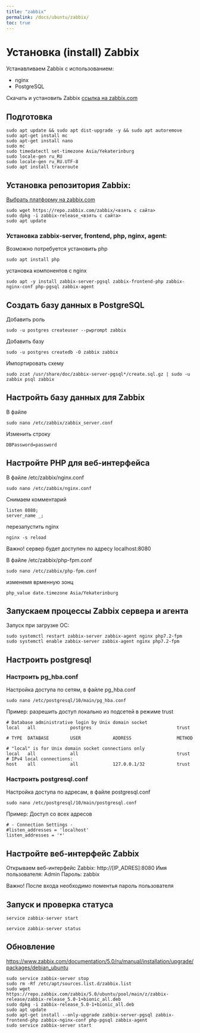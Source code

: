 ```yaml
---
title: "zabbix"
permalink: /docs/ubuntu/zabbix/
toc: true
---
```


# Установка (install) Zabbix

Устанавливаем Zabbix с использованием:
- nginx
- PostgreSQL

Скачать и установить Zabbix [ссылка на zabbix.com](https://www.zabbix.com/ru/download?zabbix=5.4&os_distribution=ubuntu&os_version=20.04_focal&db=postgresql&ws=nginx)

## Подготовка

```
sudo apt update && sudo apt dist-upgrade -y && sudo apt autoremove
sudo apt-get install mc
sudo apt-get install nano
sudo mc
sudo timedatectl set-timezone Asia/Yekaterinburg
sudo locale-gen ru_RU
sudo locale-gen ru_RU.UTF-8
sudo apt install traceroute
```

## Установка репозитория Zabbix:

[Выбрать платформу на zabbix.com](https://www.zabbix.com/ru/download)

```
sudo wget https://repo.zabbix.com/zabbix/<взять с сайта>
sudo dpkg -i zabbix-release_<взять с сайта>
sudo apt update
```

### Установка zabbix-server, frontend, php, nginx, agent:

Возможно потребуется установить php
```
sudo apt install php
```

установка компонентов с nginx
```
sudo apt -y install zabbix-server-pgsql zabbix-frontend-php zabbix-nginx-conf php-pgsql zabbix-agent
```

## Создать базу данных в PostgreSQL

Добавить роль
```
sudo -u postgres createuser --pwprompt zabbix
```

Добавить базу
```
sudo -u postgres createdb -O zabbix zabbix
```

Импортировать схему
```
sudo zcat /usr/share/doc/zabbix-server-pgsql*/create.sql.gz | sudo -u zabbix psql zabbix
```

## Настройть базу данных для Zabbix

В файле
```
sudo nano /etc/zabbix/zabbix_server.conf
```

Изменить строку
```
DBPassword=password
```

## Настройте PHP для веб-интерфейса

В файле /etc/zabbix/nginx.conf
```
sudo nano /etc/zabbix/nginx.conf
```

Снимаем комментарий
```
listen 8080;
server_name _;
```

перезапустить nginx
```
nginx -s reload
```

Важно! сервер будет доступен по адресу localhost:8080

В файле /etc/zabbix/php-fpm.conf

```
sudo nano /etc/zabbix/php-fpm.conf
```

изменемя врменную зонц

```
php_value date.timezone Asia/Yekaterinburg
```

## Запускаем процессы Zabbix сервера и агента

Запуск при загрузке ОС:
```
sudo systemctl restart zabbix-server zabbix-agent nginx php7.2-fpm
sudo systemctl enable zabbix-server zabbix-agent nginx php7.2-fpm
```

## Настроить postgresql

### Настроить pg_hba.conf

Настройка доступа по сетям, в файле pg_hba.conf
```
sudo nano /etc/postgresql/10/main/pg_hba.conf
```

Пример: разрешить доступ локально из подсетей в режиме trust
```
# Database administrative login by Unix domain socket
local   all             postgres                                trust

# TYPE  DATABASE        USER            ADDRESS                 METHOD

# "local" is for Unix domain socket connections only
local   all             all                                     trust
# IPv4 local connections:
host    all             all             127.0.0.1/32            trust
```

### Настроить postgresql.conf

Настройка доступа по адресам, в файле postgresql.conf
```
sudo nano /etc/postgresql/10/main/postgresql.conf
```

Пример: Доступ со всех адресов
```
# - Connection Settings -
#listen_addresses = 'localhost'
listen_addresses = '*'
```

## Настройте веб-интерфейс Zabbix

Открываем веб-интерфейс Zabbix: http://[IP_ADRES]:8080
Имя пользователя: Admin
Пароль: zabbix

Важно! После входа необходимо поментья пароль пользователя

## Запуск и проверка статуса

```
service zabbix-server start
```

```
service zabbix-server status
```

## Обновление

https://www.zabbix.com/documentation/5.0/ru/manual/installation/upgrade/packages/debian_ubuntu

```
sudo service zabbix-server stop
sudo rm -Rf /etc/apt/sources.list.d/zabbix.list
sudo wget https://repo.zabbix.com/zabbix/5.0/ubuntu/pool/main/z/zabbix-release/zabbix-release_5.0-1+bionic_all.deb
sudo dpkg -i zabbix-release_5.0-1+bionic_all.deb
sudo apt update
sudo apt-get install --only-upgrade zabbix-server-pgsql zabbix-frontend-php zabbix-nginx-conf php-pgsql zabbix-agent
sudo service zabbix-server start
```
